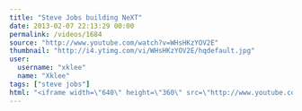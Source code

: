 ```yaml
---
title: "Steve Jobs building NeXT"
date: 2013-02-07 22:13:29 00:00
permalink: /videos/1684
source: "http://www.youtube.com/watch?v=WHsHKzYOV2E"
thumbnail: "http://i4.ytimg.com/vi/WHsHKzYOV2E/hqdefault.jpg"
user:
  username: "xklee"
  name: "Xklee"
tags: ["steve jobs"]
html: "<iframe width=\"640\" height=\"360\" src=\"http://www.youtube.com/embed/WHsHKzYOV2E?wmode=transparent&feature=oembed\" frameborder=\"0\" allowfullscreen></iframe>"
---
```


